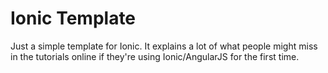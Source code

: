 # Ionic Template
Just a simple template for Ionic. It explains a lot of what people might miss in the tutorials online if they're using Ionic/AngularJS for the first time.
